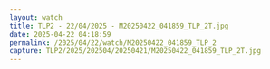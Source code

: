 ```yaml
---
layout: watch
title: TLP2 - 22/04/2025 - M20250422_041859_TLP_2T.jpg
date: 2025-04-22 04:18:59
permalink: /2025/04/22/watch/M20250422_041859_TLP_2
capture: TLP2/2025/202504/20250421/M20250422_041859_TLP_2T.jpg
---
```

